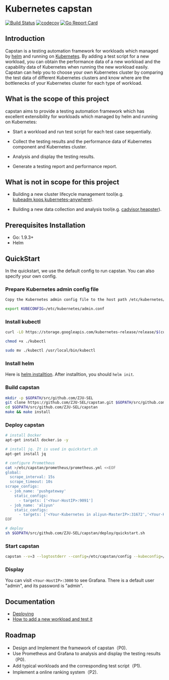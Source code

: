 # Kubernetes capstan

[![Build Status](https://travis-ci.org/ZJU-SEL/capstan.svg?branch=master)](https://travis-ci.org/ZJU-SEL/capstan)
[![codecov](https://codecov.io/gh/ZJU-SEL/capstan/branch/master/graph/badge.svg)](https://codecov.io/gh/ZJU-SEL/capstan)
[![Go Report Card](https://goreportcard.com/badge/github.com/ZJU-SEL/capstan)](https://goreportcard.com/report/github.com/ZJU-SEL/capstan)

## Introduction

Capstan is a testing automation framework for workloads which managed by [helm](https://helm.sh/) and running on [Kubernetes](https://kubernetes.io/). By adding a test script for a new workload, you can obtain the performance data of a new workload and the capability data of Kubernetes when running the new workload easily. Capstan can help you to choose your own Kubernetes cluster by comparing the test data of different Kubernetes clusters and know where are the bottlenecks of your Kubernetes cluster for each type of workload.

## What is the scope of this project

capstan aims to provide a testing automation framework which has excellent extensibility for workloads which managed by helm and running on Kubernetes:

- Start a workload and run test script for each test case sequentially.

- Collect the testing results and the performance data of Kubernetes component and Kubernetes cluster.

- Analysis and display the testing results.

- Generate a testing report and performance report.

## What is not in scope for this project

- Building a new cluster lifecycle management tool(e.g. [kubeadm](https://github.com/kubernetes/kubeadm),[kops](https://github.com/kubernetes/kops),[kubernetes-anywhere](https://github.com/kubernetes/kubernetes-anywhere)).

- Building a new data collection and analysis tool(e.g. [cadvisor](https://github.com/google/cadvisor),[heapster](https://github.com/kubernetes/heapster)).

## Prerequisites Installation

- Go: 1.9.3+
- Helm

## QuickStart

In the quickstart, we use the default config to run capstan. You can also specify your own config.

### Prepare Kubernetes admin config file

```sh
Copy the Kubernetes admin config file to the host path /etc/kubernetes/admin.conf

export KUBECONFIG=/etc/kubernetes/admin.conf
```

### Install kubectl

```sh
curl -LO https://storage.googleapis.com/kubernetes-release/release/$(curl -s https://storage.googleapis.com/kubernetes-release/release/stable.txt)/bin/linux/amd64/kubectl

chmod +x ./kubectl

sudo mv ./kubectl /usr/local/bin/kubectl
```

### Install helm

Here is [helm installtion](https://github.com/kubernetes/helm/blob/master/docs/install.md?spm=a2c4g.11186623.2.7.qwiWKY&file=install.md).
After installtion, you should `helm init`.

### Build capstan

```sh
mkdir -p $GOPATH/src/github.com/ZJU-SEL
git clone https://github.com/ZJU-SEL/capstan.git $GOPATH/src/github.com/ZJU-SEL/capstan
cd $GOPATH/src/github.com/ZJU-SEL/capstan
make && make install
```

### Deploy capstan

```sh
# install Docker
apt-get install docker.io -y

# install jq. It is used in quickstart.sh
apt-get install jq

# configure Prometheus
cat >/etc/capstan/prometheus/prometheus.yml <<EOF
global:
  scrape_interval: 15s
  scrape_timeout: 10s
scrape_configs:
  - job_name: 'pushgateway'
    static_configs:
      - targets: ['<Your-HostIP>:9091']
  - job_name: 'aliyun'
    static_configs:
      - targets: ['<Your-Kubernetes in aliyun-MasterIP>:31672','<Your-Kubernetes in aliyun-Node1IP>:31672','<Your-Kubernetes in aliyun-Node2IP>:31672',...]
EOF

# deploy
sh $GOPATH/src/github.com/ZJU-SEL/capstan/deploy/quickstart.sh

```

### Start capstan

```sh
capstan --v=3 --logtostderr --config=/etc/capstan/config --kubeconfig=/etc/kubernetes/admin.conf &
```

### Display

You can visit `<Your-HostIP>:3000` to see Grafana. There is a default user "admin", and its password is "admin".

## Documentation

- [Deploying](docs/deploy.md)
- [How to add a new workload and test it](docs/add-new-workload.md)

## Roadmap

- Design and Implement the framework of capstan（P0).
- Use Prometheus and Grafana to analysis and display the testing results（P0).
- Add typical workloads and the corresponding test script（P1).
- Implement a online ranking system（P2).